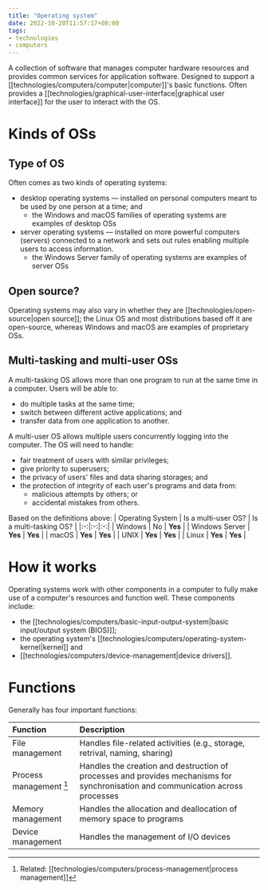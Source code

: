 ```yaml
---
title: "Operating system"
date: 2022-10-20T11:57:17+08:00
tags:
- technologies
- computers
---
```


A collection of software that manages computer hardware resources and provides common services for application software. Designed to support a [[technologies/computers/computer|computer]]'s basic functions. Often provides a [[technologies/graphical-user-interface|graphical user interface]] for the user to interact with the OS.

# Kinds of OSs

## Type of OS
Often comes as two kinds of operating systems:
- desktop operating systems — installed on personal computers meant to be used by one person at a time; and
	- the Windows and macOS families of operating systems are examples of desktop OSs
- server operating systems — installed on more powerful computers (servers) connected to a network and sets out rules enabling multiple users to access information.
	- the Windows Server family of operating systems are examples of server OSs

## Open source?
Operating systems may also vary in whether they are [[technologies/open-source|open source]]; the Linux OS and most distributions based off it are open-source, whereas Windows and macOS are examples of proprietary OSs.

## Multi-tasking and multi-user OSs
A multi-tasking OS allows more than one program to run at the same time in a computer. Users will be able to:
- do multiple tasks at the same time;
- switch between different active applications; and
- transfer data from one application to another.

A multi-user OS allows multiple users concurrently logging into the computer. The OS will need to handle:
- fair treatment of users with similar privileges;
- give priority to superusers;
- the privacy of users' files and data sharing storages; and
- the protection of integrity of each user's programs and data from:
	- malicious attempts by others; or
	- accidental mistakes from others.

Based on the definitions above:
| Operating System | Is a multi-user OS? | Is a multi-tasking OS? |
|:-:|:-:|:-:|
| Windows | No | **Yes** |
| Windows Server | **Yes** | **Yes** |
| macOS | **Yes** | **Yes** |
| UNIX | **Yes** | **Yes** |
| Linux | **Yes** | **Yes** |

# How it works

Operating systems work with other components in a computer to fully make use of a computer's resources and function well. These components include:
- the [[technologies/computers/basic-input-output-system|basic input/output system (BIOS)]];
- the operating system's [[technologies/computers/operating-system-kernel|kernel]] and
- [[technologies/computers/device-management|device drivers]].

# Functions

Generally has four important functions:

| Function | Description |
|:-|:-|
| File management | Handles file-related activities (e.g., storage, retrival, naming, sharing) |
| Process management [^1] | Handles the creation and destruction of processes and provides mechanisms for synchronisation and communication across processes |
| Memory management | Handles the allocation and deallocation of memory space to programs |
| Device management | Handles the management of I/O devices |

[^1]: Related: [[technologies/computers/process-management|process management]]